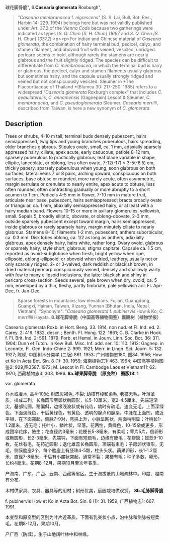 球花脚骨脆",
6.**Casearia glomerata** Roxburgh",

> *\"Casearia membranacea* f. *nigrescens\"* (S. S. Lai, Bull. Bot. Res., Harbin 14: 229. 1994) belongs here but was not validly published under Art. 37.2 of the *Vienna Code* because two gatherings were indicated as types (*S. Q. Chen [S. H. Chun] 11697* and *S. Q. Chen [S. H. Chun] 13372*).&lt;p&gt;&lt;p&gt;For Indian and Chinese material of *Casearia glomerata*, the combination of hairy terminal bud, pedicel, calyx, and stamen filament, and obovoid fruit with veined, vesicled, unridged pericarp seems to hold, although rarely the stamens are nearly glabrous and the fruit slightly ridged. The species can be difficult to differentiate from *C. membranacea*, in which the terminal bud is hairy or glabrous, the pedicel, calyx and stamen filaments usually glabrous but sometimes hairy, and the capsule usually strongly ridged and veined but not conspicuously vesicled. Sleumer in *The Flacourtiaceae of Thailand *(Blumea 30: 217-250. 1985) refers to a widespread *\"Casearia* *glomerata* Roxburgh complex\" that includes *C. aequilateralis*, *C. annamensis* (Gagnepain) Lescot &amp; Sleumer, *C. membranacea*, and *C. pseudoglomerata* Sleumer. *Casearia merrilli*, described from Taiwan, is here a new synonym of *C. glomerata*.

## Description
Trees or shrubs, 4-10 m tall; terminal buds densely pubescent, hairs semiappressed, twig tips and young branches puberulous, hairs spreading, older branches glabrous. Stipules ovate, small, ca. 1 mm, adaxially sparsely appressed hairy, ciliate, apex acute, early caducous; petiole 8-12 mm, sparsely puberulous to practically glabrous; leaf blade variable in shape, elliptic, lanceolate, or oblong, less often ovate, 7-12(-17) × 3-5(-6.5) cm, thickly papery, sparsely puberulous when young, soon glabrous on both surfaces, lateral veins 7 or 8 pairs, arching upward, conspicuous on both surfaces, base obtuse or rounded, more rarely acute, often asymmetric, margin serrulate or crenulate to nearly entire, apex acute to obtuse, less often rounded, often contracting gradually or more abruptly to a short acumen to 1 cm. Pedicels 4-5 mm in flower, 7-10 mm in mature fruit, articulate near base, pubescent, hairs semiappressed; bracts broadly ovate or triangular, ca. 1 mm, abaxially semiappressed hairy, or at least with a hairy median band. Flowers 10-15 or more in axillary glomerules, yellowish, small. Sepals 5, broadly elliptic, obovate, or oblong-obovate, 2-3 mm, outside sparsely pubescent except toward margin, hairs semiappressed, inside glabrous or rarely sparsely hairy, margin minutely ciliate to nearly glabrous. Stamens 8-10; filaments 1-2 mm, pubescent; anthers suborbicular, ca. 0.3 mm. Disk lobes oblong, ca. 1/2 as long as anthers, adaxially glabrous, apex densely hairy, hairs white, rather long. Ovary ovoid, glabrous or sparsely hairy; style short, glabrous; stigma capitate. Capsule ca. 1.5 cm, reported as ovoid-subglobose when fresh, bright yellow when ripe, ellipsoid, oblong-ellipsoid, or obovoid when dried, leathery, usually not or only scarcely ridged, 2- or 3-valved, dark reddish or blackish brown, in dried material pericarp conspicuously veined, densely and shallowly warty with few to many ellipsoid inclusions, the latter blackish and shiny in pericarp cross-section. Seeds several, pale brown when dry, ovoid, ca. 5 mm, enveloped by a thin, fleshy, partly fimbriate, pale yellowish aril. Fl. Apr-Dec, fr. Jan-Dec.

> Sparse forests in mountains; low elevations. Fujian, Guangdong, Guangxi, Hainan, Taiwan, Xizang, Yunnan [Bhutan, India, Nepal, Vietnam].
  "Synonym": "*Casearia glomerata* f. *pubinervis* How &amp; Ko; *C. merrillii* Hayata.
**8.球花脚骨脆（中国高等植物图鉴）嘉赐树（植物学报）**

Casearia glomerata Roxb. in Hort. Beng. 33. 1814, non nud. et Fl. Ind. ed. 2. Carey. 2: 419. 1832, descr. ; Benth. Fl. Hong. 122. 1861; C. B. Clarke in Hook. f. Fl. Brit. Ind. 2: 591. 1879; Forb. et Hemsl. in Journ. Linn. Soc. Bot. 36: 311. 1904: Dunn et Tutch. in Kew Bull. Misc. Inf. add. ser. 10: 110. 1912: Gagnep. in Lecomte, Fl. Gen. Indo-Chine 2: 999. 1921; Merr. in Lingn. Sci. Journ. 5: 132. 1927; 陈嵘, 中国树木分类学 (二版) 861. 1953: 广州植物志180, 图84. 1956; How et Ko in Acta Bot. Sin. 8 (1): 30. 1959; 海南植物志1: 463. 1964; 中国高等植物图鉴2: 929,图3587. 1972; M. Lescot in Fl. Cambodge Laos et Vietnam11: 62. 1970; 西藏植物志3: 303. 1986.
**8a.球果脚骨脆 （原变种） 图版18: 1**

var. glomerata

乔木或灌木, 高4-10米; 树皮灰褐色, 不裂; 幼枝有棱和柔毛, 老枝无毛。叶薄革质，排成二列，长椭圆形至卵状椭圆形，长5-10厘米，宽2-4.5厘米，先端短渐尖，基部钝圆，稍偏斜，边缘浅波状或有钝齿，幼时有疏毛，速变无毛，上面深绿色，下面淡绿色，干后黄绿色，有黄色、透明的腺点和腺条，中脉在上面凹，或近平坦，在下面突起，侧脉7-9对，弯拱上升，小脉呈网状，两面稍明显；叶柄长1-1.2厘米，近无毛；托叶小，鳞片状，早落。花两性，黄绿色，10-15朵或更多，形成团伞花序，腋生；花直径约3毫米；花梗长5-8毫米，有柔毛；萼片5片，倒卵形或椭圆形，长2-3毫米，先端钝，下面有短疏毛，边缘有睫毛；花瓣缺；雄蕊9-10枚，花丝有毛，花药近圆形；退化雄蕊长椭圆形，顶端有束毛；子房卵状锥形，无毛，侧膜胎座2个，每个胎座上有胚珠4-5颗，柱头头状。蒴果卵形，长1-1.2厘米，直径7-8毫米，干后有小瘤状突起，通常不裂；果梗有毛；种子多数，卵形，长约4毫米。花期8-12月，果期10月至次年春季。

产海南、广东、广西、云南、西藏等省区。生于海拔低的山地疏林中。印度、越南有分布。

木材供家具、农具、器具等的用材；树形优美，庭园栽培供观赏。
**8b.毛脉脚骨脆**

f. pubinervis How et Ko in Acta Bot. Sin. 8 (1): 31. 1959; 广西植物志1: 667. 1991.

本变型和原变型的区别为叶片近革质，下面有乳突状小点，沿中脉和侧脉被短柔毛。花期8-12月，果期10月。

产广西（防城）。生于山地阔叶林中和林缘。
